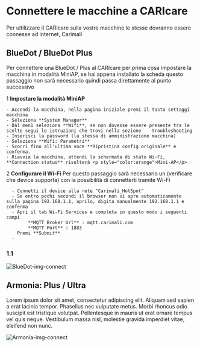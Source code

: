 # Connettere le macchine a CARIcare

Per ultilizzare il CARIcare sulla vostre macchine le stesse dovranno essere connesse ad internet, Carimali 

## BlueDot / BlueDot Plus
Per connettere una BlueDot / Plus al CARIcare per prima cosa impostare la macchina in modalità MiniAP, se hai appena installato la scheda questo passaggio non sarà necessario quindi passa direttamente al punto successivo

1 **Impostare la modalità MiniAP**

    - Accendi la macchina, nella pagina iniziale premi il tasto settaggi macchina
    - Seleziona **System Manager**
    - Dal menù seleziona **Wifi**, se non dovesse essere presente tra le scelte segui le istruzioni che trovi nella sezione    troubleshooting
    - Inserisci la password (la stessa di amministrazione macchina)
    - Seleziona **Wifi: Parametri** 
    - Scorri fino all'ultima voce **Ripristina config originale** e conferma.
    - Riavvia la macchina, attendi la schermata di stato Wi-Fi, **Connection status** risulterà <p style="color:orange">Mini-AP</p>

2 **Configurare il Wi-Fi**
      Per questo passaggio sarà necessario un (verificare che device supporta) con la possibilità di connetterti tramite Wi-Fi

      - Connetti il device alla rete "Carimali_HotSpot"
      - Se entro pochi secondi il browser non si apre automaticamente sulla pagina 192.168.1.1, aprilo, digita manualmente 192.168.1.1 e conferma
      - Apri il tab Wi-Fi Services e completa in questo modo i seguenti campi
            **MQTT Broker Url** : mqtt.carimali.com
            **MQTT Port** : 1883
        Premi **Submit**   
      -   


### 1.1 

![BlueDot-img-connect](_images/logi-1.png)

## Armonia: Plus / Ultra

Lorem ipsum dolor sit amet, consectetur adipiscing elit. Aliquam sed sapien a erat lacinia tempor. Phasellus nec vulputate metus. Morbi rhoncus odio suscipit est tristique volutpat. Pellentesque in mauris ut erat ornare tempus vel quis neque. Vestibulum massa nisl, molestie gravida imperdiet vitae, eleifend non nunc.

![Armonia-img-connect](_images/policy_pricy_1.png)










